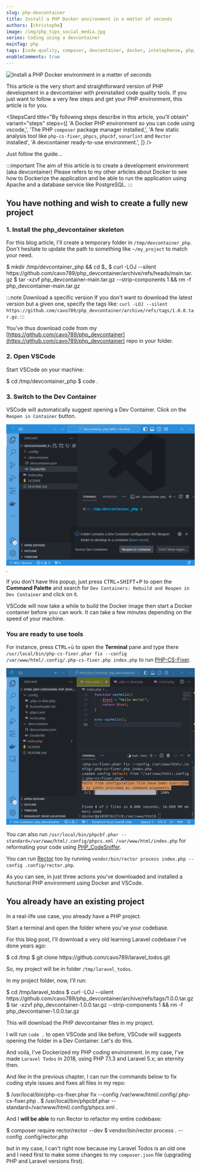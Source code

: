 ```yaml
---
slug: php-devcontainer
title: Install a PHP Docker environment in a matter of seconds
authors: [christophe]
image: /img/php_tips_social_media.jpg
series: Coding using a devcontainer
mainTag: php
tags: [code-quality, composer, devcontainer, docker, intelephense, php, php-cs-fixer, phpcs, phpcbf, rectorphp, sonarlint, vscode]
enableComments: true
---
```

![Install a PHP Docker environment in a matter of seconds](/img/php_tips_banner.jpg)

This article is the very short and straightforward version of <Link to="/blog/vscode-devcontainer">PHP development in a devcontainer with preinstalled code quality tools</Link>. If you just want to follow a very few steps and get your PHP environment, this article is for you.

<StepsCard
  title="By following steps describe in this article, you'll obtain"
  variant="steps"
  steps={[
    'A Docker PHP environment so you can code using vscode,',
    'The PHP `composer` package manager installed,',
    'A few static analysis tool like `php-cs-fixer`, `phpcs`, `phpcbf`, `sonarlint` and `Rector` installed',
    'A devcontainer ready-to-use environment.',
  ]}
/>

Just follow the guide...

:::important The aim of this article is to create a development environment (aka devcontainer)
Please refers to my other articles about <Link to="/blog/tags/docker">Docker</Link> to see how to Dockerize the application and be able to run the application using <Link to="/blog/tags/apache">Apache</Link> and a database service like <Link to="/blog/tags/postgresql">PostgreSQL</Link>.
:::

<!-- truncate -->

## You have nothing and wish to create a fully new project

### 1. Install the php_devcontainer skeleton

For this blog article, I'll create a temporary folder in `/tmp/devcontainer_php`. Don't hesitate to update the path to something like `~/my_project` to match your need.

<Terminal>
$ mkdir /tmp/devcontainer_php && cd $_
$ curl -LOJ --silent https://github.com/cavo789/php_devcontainer/archive/refs/heads/main.tar.gz
$ tar -xzvf php_devcontainer-main.tar.gz --strip-components 1 && rm -f php_devcontainer-main.tar.gz
</Terminal>

:::note Download a specific version
If you don't want to download the latest version but a given one, specify the tags like: `curl -LOJ --silent https://github.com/cavo789/php_devcontainer/archive/refs/tags/1.0.0.tar.gz`.
:::

You've thus download code from my [https://github.com/cavo789/php_devcontainer](https://github.com/cavo789/php_devcontainer) repo in your folder.

### 2. Open VSCode

Start VSCode on your machine:

<Terminal>
$ cd /tmp/devcontainer_php
$ code .
</Terminal>

### 3. Switch to the Dev Container

VSCode will automatically suggest opening a Dev Container. Click on the `Reopen in Container` button.

![VSCode automatically suggest opening a Dev Container](./images/vscode_starting.png).

If you don't have this popup, just press <kbd>CTRL</kbd>+<kbd>SHIFT</kbd>+<kbd>P</kbd> to open the **Command Palette** and search for `Dev Containers: Rebuild and Reopen in Dev Container` and click on it.

VSCode will now take a while to build the Docker image then start a Docker container before you can work. It can take a few minutes depending on the speed of your machine.

### You are ready to use tools

For instance, press <kbd>CTRL</kbd>+<kbd>ù</kbd> to open the **Terminal** pane and type there `/usr/local/bin/php-cs-fixer.phar fix --config /var/www/html/.config/.php-cs-fixer.php index.php` to run [PHP-CS-Fixer](https://github.com/PHP-CS-Fixer/PHP-CS-Fixer).

![PHP-CS-Fixer](./images/php-cs-fixer.png)

You can also run `/usr/local/bin/phpcbf.phar --standard=/var/www/html/.config/phpcs.xml /var/www/html/index.php` for reformating your code using [PHP_CodeSniffer](https://github.com/squizlabs/PHP_CodeSniffer).

You can run [Rector](https://github.com/rectorphp/rector) too by running `vendor/bin/rector process index.php --config .config/rector.php`.

As you can see, in just three actions you've downloaded and installed a functional PHP environment using Docker and VSCode.

## You already have an existing project

In a real-life use case, you already have a PHP project.

Start a terminal and open the folder where you've your codebase.

For this blog post, I'll download a very old learning Laravel codebase I've done years ago:

<Terminal>
$ cd /tmp
$ git clone https://github.com/cavo789/laravel_todos.git
</Terminal>

So, my project will be in folder `/tmp/laravel_todos`.

In my project folder, now, I'll run:

<Terminal>
$ cd /tmp/laravel_todos
$ curl -LOJ --silent https://github.com/cavo789/php_devcontainer/archive/refs/tags/1.0.0.tar.gz
$ tar -xzvf php_devcontainer-1.0.0.tar.gz --strip-components 1 && rm -f php_devcontainer-1.0.0.tar.gz
</Terminal>

This will download the PHP devcontainer files in my project.

I will run `code .` to open VSCode and like before, VSCode will suggests opening the folder in a Dev Container. Let's do this.

And voilà, I've Dockerized my PHP coding environment. In my case, I've made `Laravel Todos` in 2018, using PHP 7.1.3 and Laravel 5.x; an eternity then.

And like in the previous chapter, I can run the commands below to fix coding style issues and fixes all files in my repo:

<Terminal>
$ /usr/local/bin/php-cs-fixer.phar fix --config /var/www/html/.config/.php-cs-fixer.php .
$ /usr/local/bin/phpcbf.phar --standard=/var/www/html/.config/phpcs.xml .
</Terminal>

And I **will be able** to run Rector to refactor my entire codebase:

<Terminal>
$ composer require rector/rector --dev
$ vendor/bin/rector process . --config .config/rector.php
</Terminal>

but in my case, I can't right now because my Laravel Todos is an old one and I need first to make some changes to my `composer.json` file (upgrading PHP and Laravel versions first).
